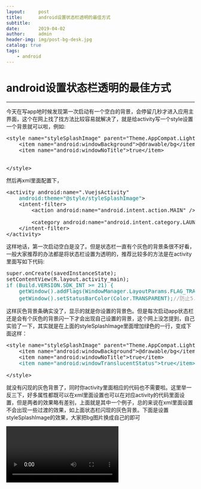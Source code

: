 ```yaml
---
layout:     post
title:      android设置状态栏透明的最佳方式
subtitle:   
date:       2019-04-02
author:     admin
header-img: img/post-bg-desk.jpg
catalog: true
tags:
    - android
---
```


# android设置状态栏透明的最佳方式

------

今天在写app地时候发现第一次启动有一个空白的背景，会停留几秒才进入应用主界面，这个在网上找了找方法比较容易就解决了，就是给activity写一个style设置一个背景就可以啦，例如:
<pre>&lt;style name="styleSplashImage" parent="Theme.AppCompat.Light.NoActionBar"&gt;
    &lt;item name="android:windowBackground"&gt;@drawable/bg&lt;/item&gt;
    &lt;item name="android:windowNoTitle"&gt;true&lt;/item&gt;
    

&lt;/style&gt;
</pre>
然后再xml里面配置下，
<pre>&lt;activity android:name=".VuejsActivity"
    <span style="color: #008080;">android:theme="@style/styleSplashImage"</span>&gt;
    &lt;intent-filter&gt;
        &lt;action android:name="android.intent.action.MAIN" /&gt;

        &lt;category android:name="android.intent.category.LAUNCHER" /&gt;
    &lt;/intent-filter&gt;
&lt;/activity&gt;
</pre>
这样地话，第一次启动空白是没了。但是状态栏一直有个灰色的背景条很不好看，一般大家推荐的办法都是将状态栏设置为透明的，推荐比较多的方法是在activity里面写如下代码:
<pre>super.onCreate(savedInstanceState);
setContentView(R.layout.activity_main);
<span style="color: #008080;">if (Build.VERSION.SDK_INT &gt;= 21) {</span>
<span style="color: #008080;">    getWindow().addFlags(WindowManager.LayoutParams.FLAG_TRANSLUCENT_NAVIGATION);</span>
<span style="color: #008080;">    getWindow().setStatusBarColor(Color.TRANSPARENT);<span style="color: #999999;">//防止5.x以后半透明影响效果，使用这种透明方式</span></span>
</pre>
这样灰色背景条确实没了，显示的就是你设置的背景色。但是每次启动app状态栏还是会有个灰色的背景闪一下才会出现自己设置的背景，这个网上没怎提到，自己实验了一下，其实就是在上面的styleSplashImage里面增加绿色的一行，变成下面这样：
<pre>&lt;style name="styleSplashImage" parent="Theme.AppCompat.Light.NoActionBar"&gt;
    &lt;item name="android:windowBackground"&gt;@drawable/bg&lt;/item&gt;
    &lt;item name="android:windowNoTitle"&gt;true&lt;/item&gt;
    <span style="color: #008080;">&lt;item name="android:windowTranslucentStatus"&gt;true&lt;/item&gt;</span>

&lt;/style&gt;
</pre>
就没有闪现的灰色背景了，同时你activity里面相应的代码也不需要啦。这里举一反三下，好多属性都既可以在xml里面设置也可以在对应activity的代码里面设置，但是两者的效果略有差别，上面就是其中一个例子，总的来说在xml里面设置不会出现一些过渡的效果，如上面状态栏闪现的灰色背景。下面是设置styleSplashImage的效果，大家把bg图片换成自己的即可

<video mp4="https://www.blktime.com/video/SVID_20190101_171551_1.mp4"></video>

&nbsp;